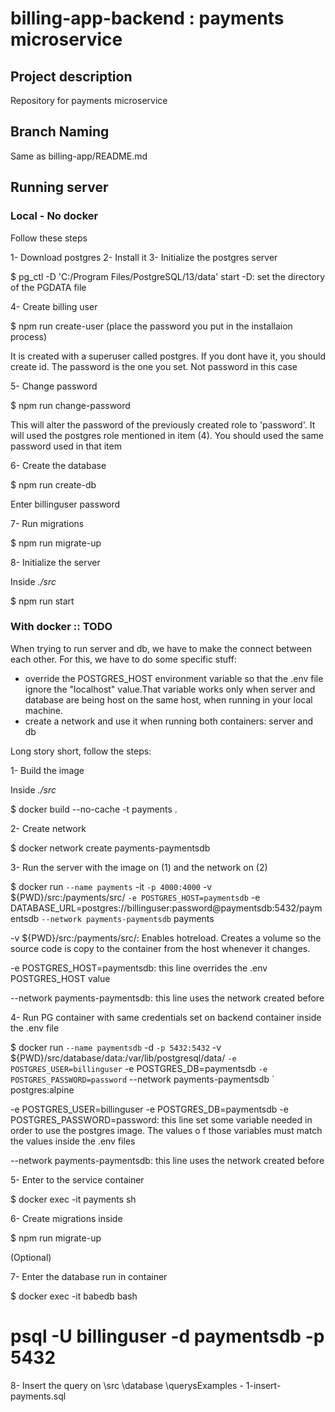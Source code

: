 # billing-app-backend : payments microservice

## Project description
Repository for payments microservice

## Branch Naming

Same as billing-app/README.md

## Running server

### Local - No docker

Follow these steps

1- Download postgres
2- Install it
3- Initialize the postgres server
  
  $ pg_ctl -D 'C:/Program Files/PostgreSQL/13/data' start
    -D: set the directory of the PGDATA file

4- Create billing user

  $ npm run create-user (place the password you put in the installaion process)
  
It is created with a superuser called postgres. If you dont have it, you should create id. The password is the one you set. Not password in this case

5- Change password

  $ npm run change-password

This will alter the password of the previously created role to 'password'. It will used the postgres role mentioned in item (4). You should used the same password used in that item

6- Create the database

  $ npm run create-db

Enter billinguser password

7- Run migrations

  $ npm run migrate-up

8- Initialize the server
 
  Inside _./src_

  $ npm run start

### With docker :: TODO

When trying to run server and db, we have to make the connect between each other. For this, we have to do some specific stuff:
- override the POSTGRES_HOST environment variable so that the .env file ignore the "localhost" value.That variable works only when server and database are being host on the same host, when running in your local machine.
- create a network and use it when running both containers: server and db

Long story short, follow the steps:

1- Build the image

  Inside _./src_
  
  $ docker build --no-cache -t payments .

2- Create network

  $ docker network create payments-paymentsdb

3- Run the server with the image on (1) and the network on (2)

  $ docker run `
    --name payments `
    -it `
    -p 4000:4000 `
    -v ${PWD}/src:/payments/src/ `
    -e POSTGRES_HOST=paymentsdb `
    -e DATABASE_URL=postgres://billinguser:password@paymentsdb:5432/paymentsdb `
    --network payments-paymentsdb `
    payments

-v ${PWD}/src:/payments/src/: Enables hotreload. Creates a volume so the source code is copy to the container from the host whenever it changes.

-e POSTGRES_HOST=paymentsdb: this line overrides the .env POSTGRES_HOST value

--network payments-paymentsdb: this line uses the network created before

4- Run PG container with same credentials set on backend container inside the .env file
  
  $ docker run `
    --name paymentsdb `
    -d `
    -p 5432:5432 `
    -v ${PWD}/src/database/data:/var/lib/postgresql/data/ `
    -e POSTGRES_USER=billinguser `
    -e POSTGRES_DB=paymentsdb `
    -e POSTGRES_PASSWORD=password `
    --network payments-paymentsdb `
    postgres:alpine


-e POSTGRES_USER=billinguser -e POSTGRES_DB=paymentsdb -e POSTGRES_PASSWORD=password: this line set some variable needed in order to use the postgres image. The values o f those variables must match the values inside the .env files

--network payments-paymentsdb: this line uses the network created before

5- Enter to the service container

  $ docker exec -it payments sh

6- Create migrations inside

  $ npm run migrate-up

(Optional)

7- Enter the database run in container

  $ docker exec -it babedb bash
  # psql -U billinguser -d paymentsdb -p 5432

8- Insert the query on
  \src
    \database
      \querysExamples
        - 1-insert-payments.sql
